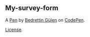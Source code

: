 My-survey-form
--------------


A [Pen](https://codepen.io/viperairman/pen/qBVaJQJ) by [Bedrettin Gülen](https://codepen.io/viperairman) on [CodePen](https://codepen.io).

[License](https://codepen.io/license/pen/qBVaJQJ).